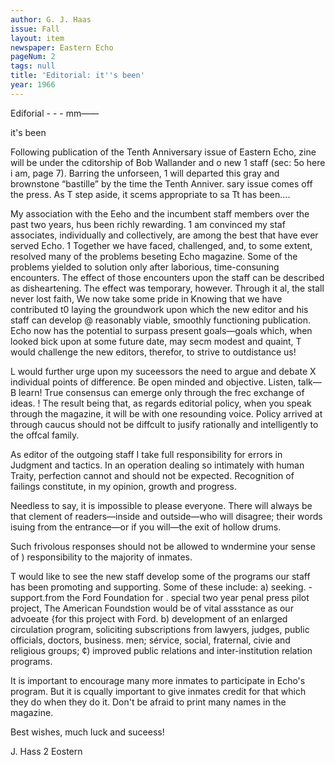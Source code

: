 ```yaml
---
author: G. J. Haas
issue: Fall
layout: item
newspaper: Eastern Echo
pageNum: 2
tags: null
title: 'Editorial: it''s been'
year: 1966
---
```


Ediforial - - - mm——

it's been

Following publication of the Tenth Anniversary issue of Eastern Echo, zine will be under the cditorship of Bob Wallander and o new 1 staff (sec: 5o here i am, page 7). Barring the unforseen, 1 will departed this gray and brownstone “bastille” by the time the Tenth Anniver. sary issue comes off the press. As T step aside, it scems appropriate to sa Tt has been....

My association with the Eeho and the incumbent staff members over the past two years, hus been richly rewarding. 1 am convinced my staf associates, individually and collectively, are among the best that have ever served Echo. 1 Together we have faced, challenged, and, to some extent, resolved many of the problems beseting Echo magazine. Some of the problems yielded to solution only after laborious, time-consuning encounters. The effect of those encounters upon the staff can be described as disheartening. The effect was temporary, however. Through it al, the stall never lost faith, We now take some pride in Knowing that we have contributed t0 laying the groundwork upon which the new editor and his staff can develop @ reasonably viable, smoothly functioning publication. Echo now has the potential to surpass present goals—goals which, when looked bick upon at some future date, may secm modest and quaint, T would challenge the new editors, therefor, to strive to outdistance us!

L would further urge upon my suceessors the need to argue and debate X individual points of difference. Be open minded and objective. Listen, talk— B learn! True consensus can emerge only through the frec exchange of ideas. ! The result being that, as regards editorial policy, when you speak through the magazine, it will be with one resounding voice. Policy arrived at through caucus should not be diffcult to jusify rationally and intelligently to the offcal family.

As editor of the outgoing staff I take full responsibility for errors in Judgment and tactics. In an operation dealing so intimately with human Traity, perfection cannot and should not be expected. Recognition of failings constitute, in my opinion, growth and progress.

Needless to say, it is impossible to please everyone. There will always be that clement of readers—inside and outside—who will disagree; their words isuing from the entrance—or if you will—the exit of hollow drums.

Such frivolous responses should not be allowed to wndermine your sense of ) responsibility to the majority of inmates.

T would like to see the new staff develop some of the programs our staff has been promoting and supporting. Some of these include: a) seeking. - support.from the Ford Foundation for . special two year penal press pilot project, The American Foundstion would be of vital assstance as our advoeate {for this project with Ford. b) development of an enlarged circulation program, soliciting subscriptions from lawyers, judges, public officials, doctors, business. men; sérvice, social, fraternal, civie and religious groups; ¢) improved public relations and inter-institution relation programs.

It is important to encourage many more inmates to participate in Echo's program. But it is cqually important to give inmates credit for that which they do when they do it. Don't be afraid to print many names in the magazine.

Best wishes, much luck and suceess!

J. Hass 2 Eostern